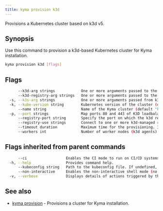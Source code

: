 ```yaml
---
title: kyma provision k3d
---
```


Provisions a Kubernetes cluster based on k3d v5.

## Synopsis

Use this command to provision a k3d-based Kubernetes cluster for Kyma installation.

```bash
kyma provision k3d [flags]
```

## Flags

```bash
      --k3d-arg strings            One or more arguments passed to the k3d provisioning command (e.g. --k3d-arg='--no-rollback')
      --k3d-registry-arg strings   One or more arguments passed to the k3d registry create command (e.g. --k3d-registry-arg='--default-network podman')
  -s, --k3s-arg strings            One or more arguments passed from k3d to the k3s command (format: ARG@NODEFILTER[;@NODEFILTER])
  -k, --kube-version string        Kubernetes version of the cluster (default "1.27.9")
      --name string                Name of the Kyma cluster (default "kyma")
  -p, --port strings               Map ports 80 and 443 of K3D loadbalancer (e.g. -p 80:80@loadbalancer -p 443:443@loadbalancer) (default [80:80@loadbalancer,443:443@loadbalancer])
      --registry-port string       Specify the port on which the k3d registry will be exposed (default "5001")
      --registry-use strings       Connect to one or more k3d-managed registries. Kyma automatically creates a registry for Serverless images.
      --timeout duration           Maximum time for the provisioning. If you want no timeout, enter "0". (default 5m0s)
      --workers int                Number of worker nodes (k3d agents) (default 1)
```

## Flags inherited from parent commands

```bash
      --ci                  Enables the CI mode to run on CI/CD systems. It avoids any user interaction (such as no dialog prompts) and ensures that logs are formatted properly in log files (such as no spinners for CLI steps).
  -h, --help                Provides command help.
      --kubeconfig string   Path to the kubeconfig file. If undefined, Kyma CLI uses the KUBECONFIG environment variable, or falls back "/$HOME/.kube/config".
      --non-interactive     Enables the non-interactive shell mode (no colorized output, no spinner).
  -v, --verbose             Displays details of actions triggered by the command.
```

## See also

* [kyma provision](kyma_provision.md)	 - Provisions a cluster for Kyma installation.

